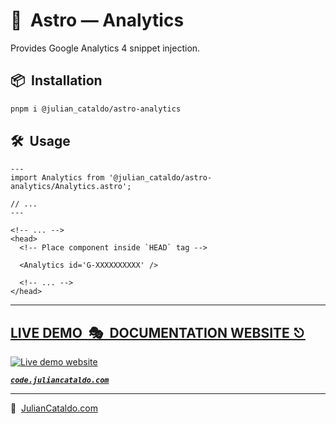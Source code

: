# 🚀  Astro — Analytics

Provides Google Analytics 4 snippet injection.

## 📦  Installation

```sh
pnpm i @julian_cataldo/astro-analytics
```

## 🛠  Usage

```astro
---
import Analytics from '@julian_cataldo/astro-analytics/Analytics.astro';

// ...
---
```

```astro
<!-- ... -->
<head>
  <!-- Place component inside `HEAD` tag -->

  <Analytics id='G-XXXXXXXXXX' />

  <!-- ... -->
</head>
```

<div class="git-footer">

---

## [LIVE DEMO  🎭  DOCUMENTATION WEBSITE ⎋](https://code.juliancataldo.com/)

[![Live demo website](https://code.juliancataldo.com/poster.png)](https://code.juliancataldo.com)

**_[`code.juliancataldo.com`](https://code.juliancataldo.com/)_**

---

🔗  [JulianCataldo.com](https://www.juliancataldo.com/)

</div>
